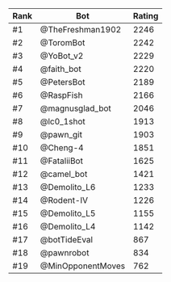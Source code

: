 Rank|Bot|Rating
---|---|---
#1|@TheFreshman1902|2246
#2|@ToromBot|2242
#3|@YoBot_v2|2229
#4|@faith_bot|2220
#5|@PetersBot|2189
#6|@RaspFish|2166
#7|@magnusglad_bot|2046
#8|@lc0_1shot|1913
#9|@pawn_git|1903
#10|@Cheng-4|1851
#11|@FataliiBot|1625
#12|@camel_bot|1421
#13|@Demolito_L6|1233
#14|@Rodent-IV|1226
#15|@Demolito_L5|1155
#16|@Demolito_L4|1142
#17|@botTideEval|867
#18|@pawnrobot|834
#19|@MinOpponentMoves|762
